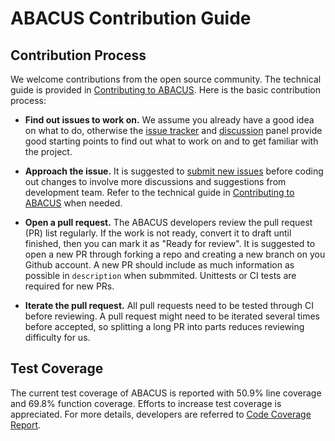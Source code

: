 # ABACUS Contribution Guide

## Contribution Process

We welcome contributions from the open source community. The technical guide is provided in [Contributing to ABACUS](../CONTRIBUTING.md). Here is the basic contribution process:

- **Find out issues to work on.** 
We assume you already have a good idea on what to do, otherwise the [issue tracker](https://github.com/deepmodeling/abacus-develop/issues) and [discussion](https://github.com/deepmodeling/abacus-develop/discussions) panel provide good starting points to find out what to work on and to get familiar with the project. 

- **Approach the issue.** 
It is suggested to [submit new issues](https://github.com/deepmodeling/abacus-develop/issues/new/choose) before coding out changes to involve more discussions and suggestions from development team. Refer to the technical guide in [Contributing to ABACUS](../CONTRIBUTING.md) when needed.

- **Open a pull request.** The ABACUS developers review the pull request (PR) list regularly. If the work is not ready, convert it to draft until finished, then you can mark it as "Ready for review". It is suggested to open a new PR through forking a repo and creating a new branch on you Github account. A new PR should include as much information as possible in `description` when submmited. Unittests or CI tests are required for new PRs.

- **Iterate the pull request.**
All pull requests need to be tested through CI before reviewing. A pull request might need to be iterated several times before accepted, so splitting a long PR into parts reduces reviewing difficulty for us.

## Test Coverage

The current test coverage of ABACUS is reported with 50.9% line coverage and 69.8% function coverage. Efforts to increase test coverage is appreciated. For more details, developers are referred to [Code Coverage Report](./test-coverage.md).

